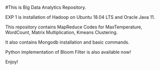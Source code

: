 #This is Big Data Analytics Repository.

EXP 1 is installation of Hadoop on Ubuntu 18.04 LTS and Oracle Java 11.

This repository contains MapReduce Codes for MaxTemperature, WordCount, Matrix Multiplication, Kmeans Clustering.

It also contains Mongodb installation and basic commands.

Python implementation of Bloom Filter is also available now!

Enjoy!
